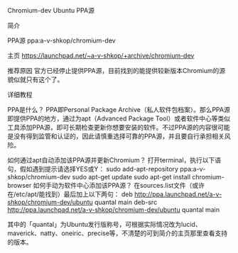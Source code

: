 Chromium-dev Ubuntu PPA源

简介

PPA源
ppa:a-v-shkop/chromium-dev

主页
https://launchpad.net/~a-v-shkop/+archive/chromium-dev

推荐原因
官方已经停止提供PPA源，目前找到的能提供较新版本Chromium的源貌似就只有这个了。

详细教程

PPA是什么？
PPA即Personal Package Archive（私人软件包档案）。那么PPA源即提供PPA的地方，通过为apt（Advanced Package Tool）或者软件中心等类似工具添加PPA源，即可长期检查更新你想要安装的软件。不过PPA源的内容很可能是没有得到监管和认证的，因此请慎重选择可靠的PPA源，并且要自行承担相关风险。

如何通过apt自动添加该PPA源并更新Chromium？
打开terminal，执行以下语句，假如遇到提示请选择YES或Y：
sudo add-apt-repository ppa:a-v-shkop/chromium-dev
sudo apt-get update
sudo apt-get install chromium-browser
如何手动为软件中心添加该PPA源？
在sources.list文件（或许在/etc/apt/能找到）最后加上以下两句：
deb http://ppa.launchpad.net/a-v-shkop/chromium-dev/ubuntu quantal main
deb-src http://ppa.launchpad.net/a-v-shkop/chromium-dev/ubuntu quantal main

其中的「quantal」为Ubuntu发行版称号，可根据实际情况改为lucid、maverick、natty、oneiric、precise等，不清楚的可到简介的主页那里查看支持的版本。